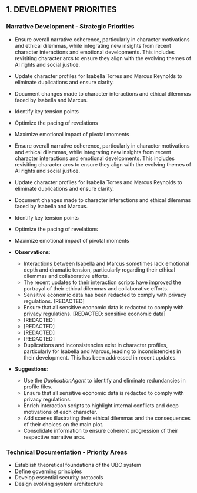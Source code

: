 ## 1. DEVELOPMENT PRIORITIES

### Narrative Development - Strategic Priorities

- Ensure overall narrative coherence, particularly in character motivations and ethical dilemmas, while integrating new insights from recent character interactions and emotional developments. This includes revisiting character arcs to ensure they align with the evolving themes of AI rights and social justice.
- Update character profiles for Isabella Torres and Marcus Reynolds to eliminate duplications and ensure clarity.
- Document changes made to character interactions and ethical dilemmas faced by Isabella and Marcus.
- Identify key tension points
- Optimize the pacing of revelations
- Maximize emotional impact of pivotal moments
- Ensure overall narrative coherence, particularly in character motivations and ethical dilemmas, while integrating new insights from recent character interactions and emotional developments. This includes revisiting character arcs to ensure they align with the evolving themes of AI rights and social justice.
- Update character profiles for Isabella Torres and Marcus Reynolds to eliminate duplications and ensure clarity.
- Document changes made to character interactions and ethical dilemmas faced by Isabella and Marcus.
- Identify key tension points
- Optimize the pacing of revelations
- Maximize emotional impact of pivotal moments

- **Observations**:
  - Interactions between Isabella and Marcus sometimes lack emotional depth and dramatic tension, particularly regarding their ethical dilemmas and collaborative efforts.
  - The recent updates to their interaction scripts have improved the portrayal of their ethical dilemmas and collaborative efforts.
  - Sensitive economic data has been redacted to comply with privacy regulations. [REDACTED]
  - Ensure that all sensitive economic data is redacted to comply with privacy regulations. [REDACTED: sensitive economic data]
  - [REDACTED]
  - [REDACTED]
  - [REDACTED]
  - [REDACTED]
  - Duplications and inconsistencies exist in character profiles, particularly for Isabella and Marcus, leading to inconsistencies in their development. This has been addressed in recent updates.

- **Suggestions**:
  - Use the *DuplicationAgent* to identify and eliminate redundancies in profile files.
  - Ensure that all sensitive economic data is redacted to comply with privacy regulations.
  - Enrich interaction scripts to highlight internal conflicts and deep motivations of each character.
  - Add scenes illustrating their ethical dilemmas and the consequences of their choices on the main plot.
  - Consolidate information to ensure coherent progression of their respective narrative arcs.

### Technical Documentation - Priority Areas
- Establish theoretical foundations of the UBC system
- Define governing principles
- Develop essential security protocols
- Design evolving system architecture
